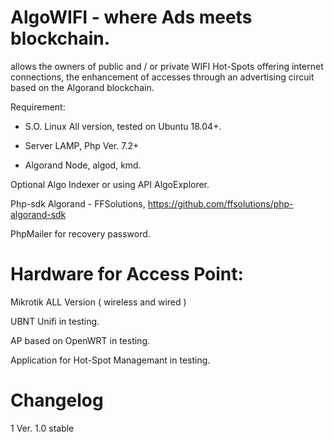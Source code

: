 # AlgoWIFI - where Ads meets blockchain.

allows the owners of public and / or private WIFI Hot-Spots offering internet connections, the enhancement of accesses through an advertising circuit based on the Algorand blockchain.


Requirement:


* S.O. Linux All version, tested on Ubuntu 18.04+.

* Server LAMP, Php Ver. 7.2+

* Algorand Node, algod, kmd. 

Optional Algo Indexer or using API AlgoExplorer.

Php-sdk Algorand - FFSolutions, https://github.com/ffsolutions/php-algorand-sdk

PhpMailer for recovery password.


# Hardware for Access Point:

Mikrotik ALL Version ( wireless and wired )

UBNT Unifi in testing.

AP based on OpenWRT in testing.

Application for Hot-Spot Managemant in testing.



# Changelog

1 Ver. 1.0 stable

